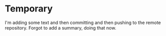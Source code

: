# Temporary

I'm adding some text and then committing and then pushing to the remote repository.
Forgot to add a summary, doing that now.